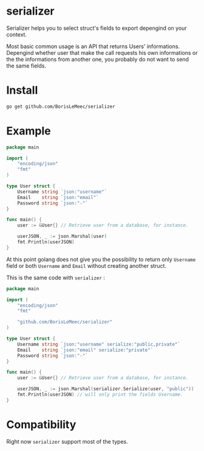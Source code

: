 
# serializer 
Serializer helps you to select struct's fields to export depengind on your context.

Most basic common usage is an API that returns Users' informations. Depengind whether user that make the call requests his own informations or the the informations from another one, you probably do not want to send the same fields. 
# Install

```bash
go get github.com/BorisLeMeec/serializer
```

# Example

```go
package main

import (
	"encoding/json"
	"fmt"
)

type User struct {
	Username string `json:"username"`
	Email    string `json:"email"`
	Password string `json:"-"`
}

func main() {
	user := &User{} // Retrieve user from a database, for instance.

	userJSON, _ := json.Marshal(user)
	fmt.Println(userJSON)
}
```

At this point golang does not give you the possibility to return only `Username` field or both `Username` and `Email` without creating another struct.

This is the same code with `serializer` :
```go
package main

import (
	"encoding/json"
	"fmt"

	"github.com/BorisLeMeec/serializer"
)

type User struct {
	Username string `json:"username" serialize:"public,private"`
	Email    string `json:"email" serialize:"private"`
	Password string `json:"-"`
}

func main() {
	user := &User{} // Retrieve user from a database, for instance.

	userJSON, _ := json.Marshal(serializer.Serialize(user, "public"))
	fmt.Println(userJSON) // will only print the fields Username.
}
```

# Compatibility

Right now `serializer` support most of the types.


